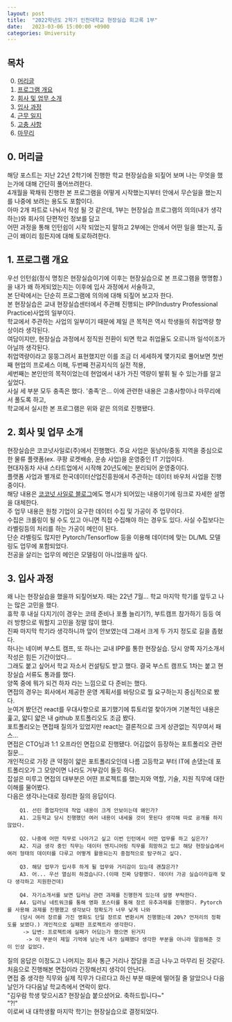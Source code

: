 ```yaml
---
layout: post
title:  "2022학년도 2학기 인천대학교 현장실습 회고록 1부"
date:   2023-03-06 15:00:00 +0900
categories: University
---
```


## 목차

0. [머리글](#0-머리글)
1. [프로그램 개요](#1-프로그램-개요)
2. [회사 및 업무 소개](#2-회사-및-업무-소개)
3. [입사 과정](#3-입사-과정)
4. [근무 일지](../../07/22년도_하반기_인턴쉽_2부/#4-근무-일지)
5. [고충 사항](../../07/22년도_하반기_인턴쉽_2부/#5-고충-사항)
6. [마무리](../../07/22년도_하반기_인턴쉽_2부/#6-마무리)

## 0. 머리글

해당 포스트는 지난 22년 2학기에 진행한 학교 현장실습을 되짚어 보며 나는 무엇을 했는가에 대해 간단히 풀어쓰려한다.  
4개월을 꽉채워 진행한 본 프로그램을 어떻게 시작했는지부터 안에서 무슨일을 했는지를 나중에 보려는 용도도 포함이다.  
아마 2개 파트로 나눠서 작성 될 것 같은데, 1부는 현장실습 프로그램의 의의(내가 생각하는)와 회사의 단편적인 정보를 담고  
어떤 과정을 통해 인턴쉽이 시작 되었는지 말하고 2부에는 안에서 어떤 일을 했는지, 출근이 왜이리 힘든지에 대해 토로하려한다. 

## 1. 프로그램 개요
우선 인턴쉽(정식 명칭은 현장실습이기에 이후는 현장실습으로 본 프로그램을 명명함.)을 내가 왜 하게되었는지는 이후에 입사 과정에서 서술하고,  
본 단락에서는 단순히 프로그램에 의의에 대해 되짚어 보고자 한다.  
본 현장실습은 교내 현장실습센터에서 주관해 진행되는 IPP(Industry Professional Practice)사업의 일부이다.  
학교에서 주관하는 사업의 일부이기 때문에 제일 큰 목적은 역시 학생들의 취업역량 향상이라 생각된다.  
여담이지만, 현장실습 과정에서 정직원 전환이 되면 학교 취업율도 오르니까 일석이조가 아닐까 생각된다.  
취업역량이라고 뭉뚱그려서 표현했지만 이를 조금 더 세세하게 몇가지로 풀어보면 첫번째 현업의 프로세스 이해, 두번째 전공지식의 실전 적용,  
세번째는 본인만의 목적이었는데 현업에서 내가 가진 역량이 발휘 될 수 있는가를 알고 싶었다.  
사실 세 부분 모두 충족은 했다. '충족'은... 이에 관련한 내용은 고충사항이나 마무리에서 풀도록 하고,  
학교에서 실시한 본 프로그램은 위와 같은 의의로 진행됐다.

## 2. 회사 및 업무 소개
현장실습은 코코넛사일로(주)에서 진행했다. 주요 사업은 동남아/중동 지역을 중심으로 한 물류 플랫폼(ex. 쿠팡 로켓배송, 운송 사업)을 운영중인 IT 기업이다.  
현대자동차 사내 스타트업에서 시작해 20년도에는 분리되어 운영중이다.  
플랫폼 사업과 별개로 한국데이터산업진흥원에서 주관하는 데이터 바우처 사업을 진행중이다.  
해당 내용은 [코코넛 사일로 블로그](https://blog.naver.com/coconutsilo/223000159718)에도 명시가 되어있는 내용이기에 링크로 자세한 설명을 대체한다.  
주 업무 내용은 원청 기업이 요구한 데이터 수집 및 가공이 주 업무이다.  
수집은 크롤링이 될 수도 있고 아니면 직접 수집해야 하는 경우도 있다. 사실 수집보다는 라벨링등의 처리를 하는 가공이 메인이 된다.  
단순 라벨링도 많지만 Pytorch/Tensorflow 등을 이용해 데이터에 맞는 DL/ML 모델링도 업무에 포함되었다.  
전공을 살리는 업무의 메인은 모델링이 아니었을까 싶다.  

## 3. 입사 과정
왜 나는 현장실습을 했을까 되짚어보자. 때는 22년 7월... 학교 마지막 학기를 앞두고 나는 많은 고민을 했다.  
휴학 후 내실 다지기(이 경우는 코테 준비나 포폴 늘리기?), 부트캠프 참가하기 등등 여러 방향으로 뭐할지 고민을 정말 많이 했다.  
진짜 마지막 학기라 생각하니까 앞이 안보였는데 그래서 크게 두 가지 정도로 길을 좁혔다.  
하나는 네이버 부스트 캠프, 또 하나는 교내 IPP를 통한 현장실습. 당시 양쪽 자기소개서 작성은 힘든 기간이었다...  
그래도 붙고 싶어서 학교 자소서 컨설팅도 받고 했다. 결국 부스트 캠프도 1차는 붙고 현장실습 서류도 통과를 했다.  
양쪽 중에 뭐가 되건 하자 라는 느낌으로 다 준비는 했다.  
면접의 경우는 회사에서 제공한 운영 계획서를 바탕으로 뭘 요구하는지 중심적으로 봤다.  
눈여겨 봤던건 react를 우대사항으로 표기했기에 튜토리얼 찾아가며 기본적인 내용은 훑고, 얇디 얇은 내 github 포트폴리오도 조금 봤다.  
포트폴리오는 면접때 질의가 있었지만 react는 결론적으로 크게 상관없는 직무여서 패스...  
면접은 CTO님과 1:1 오프라인 면접으로 진행됐다. 어김없이 등장하는 포트폴리오 관련 질문...  
개인적으로 가장 큰 약점이 얇은 포트폴리오인데 나름 고등학교 부터 IT에 손댔는데 포트폴리오가 그 모양이면 나라도 거부감이 들듯 하다.  
잡설은 미루고 면접의 대부분은 어떤 프로젝트를 했는지와 역할, 기술, 지원 직무에 대한 이해를 물어봤다.  
다음은 생각나는대로 정리한 질의 응답이다. 
```
    Q1. 선린 졸업자인데 작업 내용이 크게 안보이는데 왜인가?
    A1. 고등학교 당시 진행했던 여러 내용이 내세울 것이 못된다 생각해 따로 공개를 하지 않았다.

    Q2. 나중에 어떤 직무로 나아가고 싶고 이번 인턴에서 어떤 업무를 하고 싶은가?
    A2. 지금 생각 중인 직무는 데이터 엔지니어링 직무를 희망하고 있고 해당 현장실습에서 여러 형태의 데이터를 다루고 어떻게 활용되는지 중점적으로 탐구하고 싶다.

    Q3. 해당 업무가 입사후 하게 될 업무와 거리감이 있는데 괜찮은가?
    A3. 어... 우선 열심히 하겠습니다.(이때 진짜 당황했다. 데이터 가공 실습이라길래 맞다 생각하고 지원한건데)

    Q4. 자기소개서를 보면 딥러닝 관련 과제를 진행한게 있는데 설명 부탁한다.
    A4. 딥러닝 네트워크를 통해 영화 포스터를 통해 장르 유추과제를 진행했다. Pytorch를 사용해 과제를 진행했고 생각보다 정확도가 너무 낮게 나와
    (당시 여러 장르를 가진 영화도 단일 장르로 변환시켜 진행했는데 20%? 언저리의 정확도를 보였다.) 개인적으로 실패한 프로젝트라 생각한다.
     -> 답변: 프로젝트에 실패가 어딨는가 했으면 된거지 
      -> 이 부분이 제일 기억에 남는게 내가 실패했다 생각한 부분을 아니라 말씀해준 것이 인상 깊었다.
```
질의 응답은 이정도고 나머지는 회사 통근 거리나 잡담을 조금 나누고 마무리 된 것같다. 처음으로 진행해본 면접이라 긴장해선지 생각이 안난다.  
면접 중 생각한 직무와 실제 직무가 다르다고 하신 부분 때문에 떨어질 줄 알았으나 다음날인가 다다음날 학교측에서 연락이 왔다.  
"김우람 학생 맞으시죠? 현장실습 붙으셨어요. 축하드립니다~"  
"?!"  
이로써 내 대학생활 마지막 학기는 현장실습으로 결정되었다.